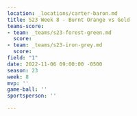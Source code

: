 ```yaml
---
location: _locations/carter-baron.md
title: S23 Week 8 - Burnt Orange vs Gold
teams-score:
- team: _teams/s23-forest-green.md
  score: 
- team: _teams/s23-iron-grey.md
  score: 
field: "1"
date: 2022-11-06 09:00:00 -0500
season: 23
week: 8
mvp: ''
game-ball: ''
sportsperson: ''

---
```

